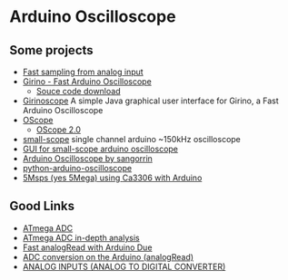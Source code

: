 # Arduino Oscilloscope

## Some projects

- [Fast sampling from analog input](http://yaab-arduino.blogspot.com/2015/02/fast-sampling-from-analog-input.html)
- [Girino - Fast Arduino Oscilloscope](https://www.instructables.com/id/Girino-Fast-Arduino-Oscilloscope/)
  - [Souce code download](http://www.instructables.com/files/orig/FQ1/8HPC/GZV1CF98/FQ18HPCGZV1CF98.7z)
- [Girinoscope](https://github.com/Chatanga/Girinoscope)  A simple Java graphical user interface for Girino, a Fast Arduino Oscilloscope
- [OScope](http://yaab-arduino.blogspot.it/p/oscope.html)
  - [OScope 2.0](https://drive.google.com/file/d/0B6PxDhwK5tSJaTFka254WUk1NjA/view?usp=sharing)
- [small-scope](https://github.com/marvin-sinister/small-scope) single channel arduino ~150kHz oscilloscope
- [GUI for small-scope arduino oscilloscope](https://github.com/marvin-sinister/small-scope-qt)
- [Arduino Oscilloscope by sangorrin](http://sangorrin.blogspot.jp/2015/06/arduino-oscilloscope.html)
- [python-arduino-oscilloscope](https://github.com/Williangalvani/python-arduino-oscilloscope)
- [5Msps (yes 5Mega) using Ca3306 with Arduino](https://digibird1.wordpress.com/arduino-as-a-5m-sample-osciloscope/)

## Good Links

- [ATmega ADC](http://www.openmusiclabs.com/learning/digital/atmega-adc/)
- [ATmega ADC in-depth analysis](http://www.openmusiclabs.com/learning/digital/atmega-adc/in-depth/)
- [Fast analogRead with Arduino Due](http://frenki.net/2013/10/fast-analogread-with-arduino-due/)
- [ADC conversion on the Arduino (analogRead)](http://www.gammon.com.au/adc)
- [ANALOG INPUTS (ANALOG TO DIGITAL CONVERTER)](https://sites.google.com/site/qeewiki/books/avr-guide/analog-input)
